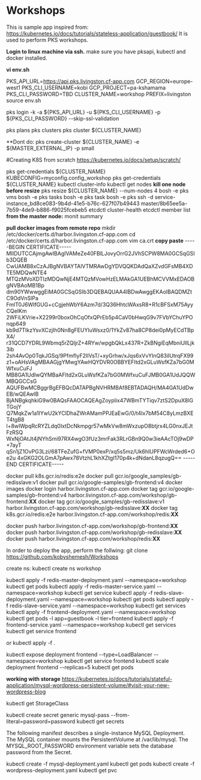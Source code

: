 # Workshops
This is sample app inspired from: https://kubernetes.io/docs/tutorials/stateless-application/guestbook/
It is used to perform PKS workshops.

**Login to linux machine via ssh.**
make sure you have pksapi, kubectl and docker installed.

**vi env.sh**

PKS_API_URL=https://api.pks.livingston.cf-app.com
GCP_REGION=europe-west1
PKS_CLI_USERNAME=kobi
GCP_PROJECT=pa-kshamama
PKS_CLI_PASSWORD=TBD
CLUSTER_NAME=workshop
PREFIX=livingston
source env.sh

pks login -k -a ${PKS_API_URL} -u ${PKS_CLI_USERNAME} -p ${PKS_CLI_PASSWORD} --skip-ssl-validation

pks plans
pks clusters
pks cluster ${CLUSTER_NAME}

**Dont do:
pks create-cluster ${CLUSTER_NAME} -e ${MASTER_EXTERNAL_IP} -p small

#Creating K8S from scratch
https://kubernetes.io/docs/setup/scratch/

pks get-credentials ${CLUSTER_NAME}
KUBECONFIG=myconfig.config_workshop pks get-credentials ${CLUSTER_NAME}
kubectl cluster-info
kubectl get nodes
**kill one node before resize**
pks resize ${CLUSTER_NAME} --num-nodes 4
bosh -e pks vms
bosh -e pks tasks
bosh -e pks  task
bosh -e pks ssh -d service-instance_bd8ce083-9b4d-41e5-b76c-627f07b49443 master/8b65ee5a-7b59-4de9-b886-f9025fcebeb5
etcdctl cluster-health
etcdctl member list
**from the master node:**
  monit summary

**pull docker images from remote repo**
mkdir /etc/docker/certs.d/harbor.livingston.cf-app.com
cd /etc/docker/certs.d/harbor.livingston.cf-app.com
vim ca.crt
**copy paste**
-----BEGIN CERTIFICATE-----
MIIDUTCCAjmgAwIBAgIVAMeZe40FBlLJovyOrrG2JVhSCPW8MA0GCSqGSIb3DQEB
CwUAMB8xCzAJBgNVBAYTAlVTMRAwDgYDVQQKDAdQaXZvdGFsMB4XDTE5MDQwNTE4
MTQzMVoXDTIzMDQwNjE4MTQzMVowHzELMAkGA1UEBhMCVVMxEDAOBgNVBAoMB1Bp
dm90YWwwggEiMA0GCSqGSIb3DQEBAQUAA4IBDwAwggEKAoIBAQDMZtC9OdVnSlPa
FmlT0J6WIfGUG+cCgjehWbY6Azm7d/3Q36HhtcWAxsR8+R1cBFSxM75AyyCQeIKm
2WFiLKVrie+X2299r0boxOhCqOfxQPrEb5p4CaV0bHwqG9v7FVbYChuYPOnqp649
kb9d7TIkzYsvXCzjIh0Nn8gFEUYIuWsxz0/1YkZv87ha8CP8dei0pMyECdTBpX4/
r31QCD7YDRL9Wbmq5rZQIjrZ+4RYw/wpgbQkLx437R+ZkBNgiEqMbniUllLjk3ib
2sh4AvOp0TqkJGSq/9PfmfIyF2IIVsT/+xyGrhw/xJqs6xVvYInQ83iIUtrqFX99
z1+oAHsVAgMBAAGjgYMwgYAwHQYDVR0OBBYEFItd2xGLuWsfKZa7bG0MWfxuCuFJ
MB8GA1UdIwQYMBaAFItd2xGLuWsfKZa7bG0MWfxuCuFJMB0GA1UdJQQWMBQGCCsG
AQUFBwMCBggrBgEFBQcDATAPBgNVHRMBAf8EBTADAQH/MA4GA1UdDwEB/wQEAwIB
BjANBgkqhkiG9w0BAQsFAAOCAQEAgZoyplix47WBmTYTiqv7ztS2DpuX8lGTGojY
Q7MqkZw1a1IYwU2kYClDhaZWrAMamPPJEaEwG/0/t4Ix7bM54C8yLmzBXET4tgB8
l+8wIWpqRcRYZLdq0IxtDcNkmpgr57wMkVw8mWxzupO8btjrx4LG0nxJEJtFzRSQ
WxNjOAtJt4jNYhSmi97RX4wgO3fUz3mrFak3RLrGBn9Q0w3ieAAcTOj9wDP+7ayT
qSn1jZ1OvPG3Lzi/68TFeZufG+fVMP0exP/xq5s5mz/Uk6hIUPFWcWrded6+Oe2u
4xGKG2OLGmA7pAwx78VtzhL1khXZtgI170p4k+dNdanL8qzugQ==
-----END CERTIFICATE-----




docker pull k8s.gcr.io/redis:e2e
docker pull gcr.io/google_samples/gb-redisslave:v1
docker pull gcr.io/google-samples/gb-frontend:v4
docker images
docker login harbor.livingston.cf-app.com
docker tag gcr.io/google-samples/gb-frontend:v4 harbor.livingston.cf-app.com/workshop/gb-frontend:**XX**
docker tag gcr.io/google_samples/gb-redisslave:v1 harbor.livingston.cf-app.com/workshop/gb-redisslave:**XX**
docker tag k8s.gcr.io/redis:e2e harbor.livingston.cf-app.com/workshop/redis:**XX**

docker push harbor.livingston.cf-app.com/workshop/gb-frontend:**XX**
docker push harbor.livingston.cf-app.com/workshop/gb-redisslave:**XX**
docker push harbor.livingston.cf-app.com/workshop/redis:**XX**

In order to deploy the app, perform the follwing:
git clone https://github.com/kobyshemesh/Workshops

create ns:
kubectl create ns workshop

kubectl apply -f redis-master-deployment.yaml --namespace=workshop
kubectl get pods
kubectl apply -f redis-master-service.yaml --namespace=workshop
kubectl get service
kubectl apply -f redis-slave-deployment.yaml --namespace=workshop
kubectl get pods
kubectl apply -f redis-slave-service.yaml --namespace=workshop
kubectl get services
kubectl apply -f frontend-deployment.yaml --namespace=workshop
kubectl get pods -l app=guestbook -l tier=frontend
kubectl apply -f frontend-service.yaml --namespace=workshop
kubectl get services
kubectl get service frontend

or 
kubectl apply -f .

kubectl expose deployment frontend --type=LoadBalancer --namespace=workshop
kubectl get service frontend
kubectl scale deployment frontend --replicas=5
kubectl get pods


**working with storage**
https://kubernetes.io/docs/tutorials/stateful-application/mysql-wordpress-persistent-volume/#visit-your-new-wordpress-blog

kubectl get StorageClass

kubectl create secret generic mysql-pass --from-literal=password=password
kubectl get secrets

The following manifest describes a single-instance MySQL Deployment. The MySQL container mounts the PersistentVolume at /var/lib/mysql. The MYSQL_ROOT_PASSWORD environment variable sets the database password from the Secret.

kubectl create -f mysql-deployment.yaml
kubectl get pods
kubectl create -f wordpress-deployment.yaml
kubectl get pvc



